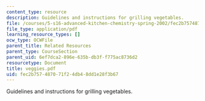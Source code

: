 ```yaml
---
content_type: resource
description: Guidelines and instructions for grilling vegetables.
file: /courses/5-s16-advanced-kitchen-chemistry-spring-2002/fec2b757487071f24db48dd1e28f3b67_veggies.pdf
file_type: application/pdf
learning_resource_types: []
ocw_type: OCWFile
parent_title: Related Resources
parent_type: CourseSection
parent_uid: 6ef7dca2-896e-635b-db3f-f775ac8736d2
resourcetype: Document
title: veggies.pdf
uid: fec2b757-4870-71f2-4db4-8dd1e28f3b67
---
```

Guidelines and instructions for grilling vegetables.

